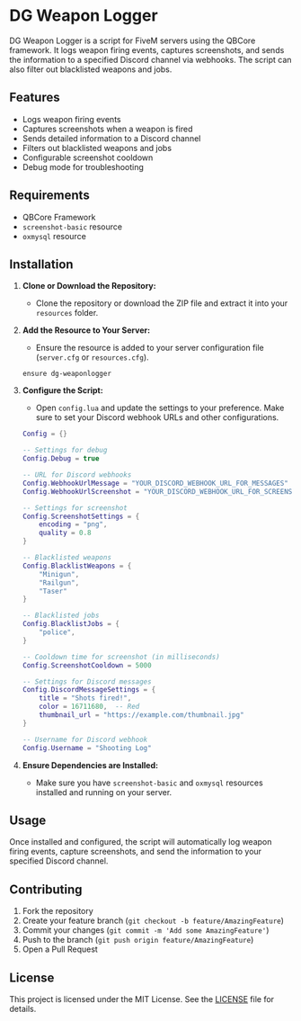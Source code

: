 # DG Weapon Logger

DG Weapon Logger is a script for FiveM servers using the QBCore framework. It logs weapon firing events, captures screenshots, and sends the information to a specified Discord channel via webhooks. The script can also filter out blacklisted weapons and jobs.

## Features

- Logs weapon firing events
- Captures screenshots when a weapon is fired
- Sends detailed information to a Discord channel
- Filters out blacklisted weapons and jobs
- Configurable screenshot cooldown
- Debug mode for troubleshooting

## Requirements

- QBCore Framework
- `screenshot-basic` resource
- `oxmysql` resource

## Installation

1. **Clone or Download the Repository:**
   - Clone the repository or download the ZIP file and extract it into your `resources` folder.

2. **Add the Resource to Your Server:**
   - Ensure the resource is added to your server configuration file (`server.cfg` or `resources.cfg`).

    ```plaintext
    ensure dg-weaponlogger
    ```

3. **Configure the Script:**
   - Open `config.lua` and update the settings to your preference. Make sure to set your Discord webhook URLs and other configurations.

    ```lua
    Config = {}

    -- Settings for debug
    Config.Debug = true

    -- URL for Discord webhooks
    Config.WebhookUrlMessage = "YOUR_DISCORD_WEBHOOK_URL_FOR_MESSAGES"
    Config.WebhookUrlScreenshot = "YOUR_DISCORD_WEBHOOK_URL_FOR_SCREENSHOTS"

    -- Settings for screenshot
    Config.ScreenshotSettings = {
        encoding = "png",
        quality = 0.8
    }

    -- Blacklisted weapons
    Config.BlacklistWeapons = {
        "Minigun",
        "Railgun",
        "Taser"
    }

    -- Blacklisted jobs
    Config.BlacklistJobs = {
        "police",
    }

    -- Cooldown time for screenshot (in milliseconds)
    Config.ScreenshotCooldown = 5000

    -- Settings for Discord messages
    Config.DiscordMessageSettings = {
        title = "Shots fired!",
        color = 16711680,  -- Red
        thumbnail_url = "https://example.com/thumbnail.jpg"
    }

    -- Username for Discord webhook
    Config.Username = "Shooting Log"
    ```

4. **Ensure Dependencies are Installed:**
   - Make sure you have `screenshot-basic` and `oxmysql` resources installed and running on your server.

## Usage

Once installed and configured, the script will automatically log weapon firing events, capture screenshots, and send the information to your specified Discord channel.

## Contributing

1. Fork the repository
2. Create your feature branch (`git checkout -b feature/AmazingFeature`)
3. Commit your changes (`git commit -m 'Add some AmazingFeature'`)
4. Push to the branch (`git push origin feature/AmazingFeature`)
5. Open a Pull Request

## License

This project is licensed under the MIT License. See the [LICENSE](LICENSE) file for details.
